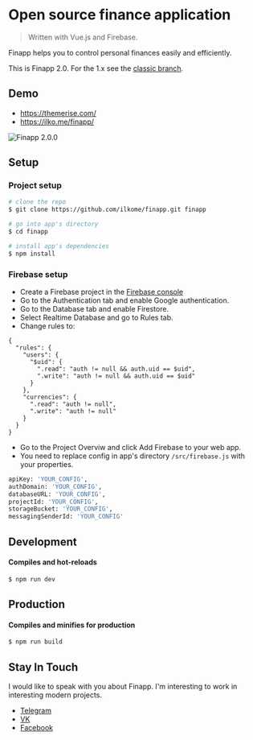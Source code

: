 # Open source finance application
> Written with Vue.js and Firebase.

Finapp helps you to control personal finances easily and efficiently.

This is Finapp 2.0. For the 1.x see the [classic branch](https://github.com/ilkome/finapp/tree/classic).

## Demo
- https://themerise.com/
- https://ilko.me/finapp/

![Finapp 2.0.0](https://firebasestorage.googleapis.com/v0/b/finapp-17474.appspot.com/o/2.0.0%2Ffinapp-2.0.0-promo.png?alt=media&token=bce821da-f5fa-4e8a-be7a-8fc0ebfaf260)

## Setup

### Project setup
``` bash
# clone the repo
$ git clone https://github.com/ilkome/finapp.git finapp

# go into app's directory
$ cd finapp

# install app's dependencies
$ npm install
```

### Firebase setup
- Create a Firebase project in the [Firebase console](https://console.firebase.google.com/)
- Go to the Authentication tab and enable Google authentication.
- Go to the Database tab and enable Firestore.
- Select Realtime Database and go to Rules tab.
- Change rules to:
```
{
  "rules": {
    "users": {
      "$uid": {
        ".read": "auth != null && auth.uid == $uid",
        ".write": "auth != null && auth.uid == $uid"
      }
    },
    "currencies": {
      ".read": "auth != null",
      ".write": "auth != null"
    }
  }
}
```
- Go to the Project Overviw and click Add Firebase to your web app.
- You need to replace config in app's directory `/src/firebase.js` with your properties.
``` bash
apiKey: 'YOUR_CONFIG',
authDomain: 'YOUR_CONFIG',
databaseURL: 'YOUR_CONFIG',
projectId: 'YOUR_CONFIG',
storageBucket: 'YOUR_CONFIG',
messagingSenderId: 'YOUR_CONFIG'
```


## Development

#### Compiles and hot-reloads
``` bash
$ npm run dev
```

## Production
#### Compiles and minifies for production
``` bash
$ npm run build
```

## Stay In Touch
I would like to speak with you about Finapp. I'm interesting to work in interesting modern projects.
- [Telegram](https://t.me/ilkome)
- [VK](https://www.vk.com/ilkome)
- [Facebook](https://www.facebook.com/ilkome)
